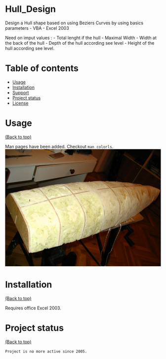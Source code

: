 # Hull_Design

  Design a Hull shape based on using Beziers Curves by using basics parameters  - VBA - Excel 2003

  Need on imput values : 
    - Total lenght if the hull
    - Maximal Width
    - Width at the back of the hull
    - Depth of the hull according see level
    - Height of the hull according see level.
  
      

# Table of contents

- [Usage](#usage)
- [Installation](#installation)
- [Support](#Support)
- [Project status](#Project-status)
- [License](#license)

# Usage

[(Back to top)](#table-of-contents)

Man pages have been added. Checkout `man colorls`.
![image](https://github.com/VinceWeber/Hull_Design/blob/VinceWeber-Editing-Readme/Screenshots/maquette%20006.jpg)

# Installation

[(Back to top)](#table-of-contents)
  
  Requires office Excel 2003.


# Project status

[(Back to top)](#table-of-contents)

    Project is no more active since 2005.

